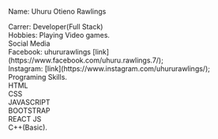 Name: Uhuru Otieno Rawlings
<div style="page-break-after: always;"></div>
Carrer: Developer(Full Stack)
<div style="page-break-after: always;"></div>
Hobbies: Playing Video games.
<div style="page-break-after: always;"></div>
Social Media
<div style="page-break-after: always;"></div>
Facebook: uhururawlings [link](https://www.facebook.com/uhuru.rawlings.7/);
<div style="page-break-after: always;"></div>
Instagram: [link](https://www.instagram.com/uhururawlings/);
<div style="page-break-after: always;"></div>
Programing Skills.
<div style="page-break-after: always;"></div>
HTML
<div style="page-break-after: always;"></div>
CSS
<div style="page-break-after: always;"></div>
JAVASCRIPT
<div style="page-break-after: always;"></div>
BOOTSTRAP
<div style="page-break-after: always;"></div>
REACT JS
<div style="page-break-after: always;"></div>
C++(Basic).
<div style="page-break-after: always;"></div>
